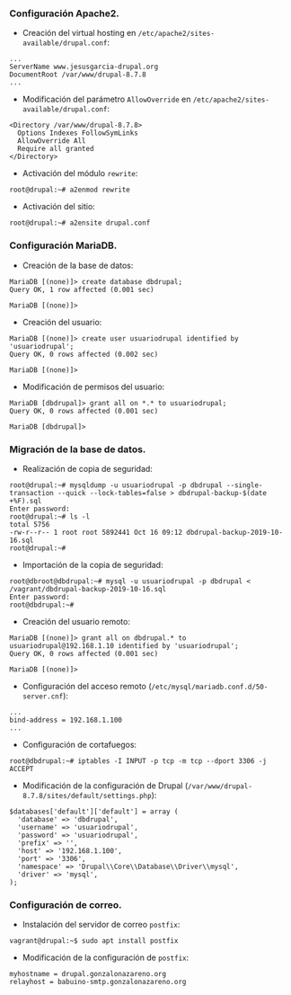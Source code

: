 ### Configuración Apache2.
- Creación del virtual hosting en `/etc/apache2/sites-available/drupal.conf`:
~~~
...
ServerName www.jesusgarcia-drupal.org
DocumentRoot /var/www/drupal-8.7.8
...
~~~

- Modificación del parámetro `AllowOverride` en `/etc/apache2/sites-available/drupal.conf`:
~~~
<Directory /var/www/drupal-8.7.8>
  Options Indexes FollowSymLinks
  AllowOverride All
  Require all granted
</Directory>
~~~

- Activación del módulo `rewrite`:
~~~
root@drupal:~# a2enmod rewrite
~~~

- Activación del sitio:
~~~
root@drupal:~# a2ensite drupal.conf
~~~

### Configuración MariaDB.
- Creación de la base de datos:
~~~
MariaDB [(none)]> create database dbdrupal;
Query OK, 1 row affected (0.001 sec)

MariaDB [(none)]>
~~~

- Creación del usuario:
~~~
MariaDB [(none)]> create user usuariodrupal identified by 'usuariodrupal';
Query OK, 0 rows affected (0.002 sec)

MariaDB [(none)]>
~~~

- Modificación de permisos del usuario:
~~~
MariaDB [dbdrupal]> grant all on *.* to usuariodrupal;
Query OK, 0 rows affected (0.001 sec)

MariaDB [dbdrupal]> 
~~~

### Migración de la base de datos.
- Realización de copia de seguridad:
~~~
root@drupal:~# mysqldump -u usuariodrupal -p dbdrupal --single-transaction --quick --lock-tables=false > dbdrupal-backup-$(date +%F).sql
Enter password: 
root@drupal:~# ls -l
total 5756
-rw-r--r-- 1 root root 5892441 Oct 16 09:12 dbdrupal-backup-2019-10-16.sql
root@drupal:~# 
~~~

- Importación de la copia de seguridad:
~~~
root@dbroot@dbdrupal:~# mysql -u usuariodrupal -p dbdrupal < /vagrant/dbdrupal-backup-2019-10-16.sql
Enter password: 
root@dbdrupal:~# 
~~~

- Creación del usuario remoto:
~~~
MariaDB [(none)]> grant all on dbdrupal.* to usuariodrupal@192.168.1.10 identified by 'usuariodrupal';
Query OK, 0 rows affected (0.001 sec)

MariaDB [(none)]> 
~~~

- Configuración del acceso remoto (`/etc/mysql/mariadb.conf.d/50-server.cnf`):
~~~
...
bind-address = 192.168.1.100
...
~~~

- Configuración de cortafuegos:
~~~
root@dbdrupal:~# iptables -I INPUT -p tcp -m tcp --dport 3306 -j ACCEPT
~~~

- Modificación de la configuración de Drupal (`/var/www/drupal-8.7.8/sites/default/settings.php`):
~~~
$databases['default']['default'] = array (
  'database' => 'dbdrupal',
  'username' => 'usuariodrupal',
  'password' => 'usuariodrupal',
  'prefix' => '',
  'host' => '192.168.1.100',
  'port' => '3306',
  'namespace' => 'Drupal\\Core\\Database\\Driver\\mysql',
  'driver' => 'mysql',
);
~~~

### Configuración de correo.
- Instalación del servidor de correo `postfix`:
~~~
vagrant@drupal:~$ sudo apt install postfix
~~~

- Modificación de la configuración de `postfix`:
~~~
myhostname = drupal.gonzalonazareno.org
relayhost = babuino-smtp.gonzalonazareno.org
~~~